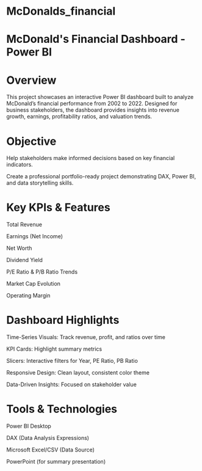 # McDonalds_financial
# McDonald's Financial Dashboard - Power BI 

# Overview

This project showcases an interactive Power BI dashboard built to analyze McDonald’s financial performance from 2002 to 2022. Designed for business stakeholders, the dashboard provides insights into revenue growth, earnings, profitability ratios, and valuation trends.

# Objective

Help stakeholders make informed decisions based on key financial indicators.

Create a professional portfolio-ready project demonstrating DAX, Power BI, and data storytelling skills.


# Key KPIs & Features

Total Revenue

Earnings (Net Income)

Net Worth

Dividend Yield

P/E Ratio & P/B Ratio Trends

Market Cap Evolution

Operating Margin


# Dashboard Highlights

Time-Series Visuals: Track revenue, profit, and ratios over time

KPI Cards: Highlight summary metrics

Slicers: Interactive filters for Year, PE Ratio, PB Ratio

Responsive Design: Clean layout, consistent color theme

Data-Driven Insights: Focused on stakeholder value


# Tools & Technologies

Power BI Desktop

DAX (Data Analysis Expressions)

Microsoft Excel/CSV (Data Source)

PowerPoint (for summary presentation)
